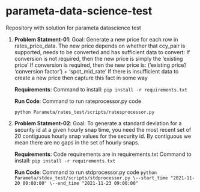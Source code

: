 # parameta-data-science-test
Repository with solution for parameta datascience test
1. **Problem Statment-01**:
   Goal: Generate a new price for each row in rates_price_data. The new price depends on whether that ccy_pair is supported, needs to be converted and has sufficient data to convert:
         If conversion is not required, then the new price is simply the ‘existing price’
         If conversion is required, then the new price is: (‘existing price’/ ‘conversion factor’) + ‘spot_mid_rate’
         If there is insufficient data to create a new price then capture this fact in some way
   
   **Requirements**:
   Command to install:
   ```pip install -r requirements.txt```

   **Run Code**:
   Command to run rateprocessor.py code
   
   ```python Parameta/rates_test/scripts/ratesprocessor.py```

3. **Problem Statment-02**:
   Goal: To generate a standard deviation for a security id at a given hourly snap time, you need the most recent set of 20 contiguous hourly snap values for the security id. By contiguous we mean there are no gaps in the set of hourly snaps.
   
   **Requirements**:
   Code requirements are in requirements.txt
   Command to install:
   ```pip install -r requirements.txt```

   **Run Code**:
   Command to run stdprocessor.py code
   ```python Parameta/stdev_test/scripts/stdprocessor.py \--start_time "2021-11-20 00:00:00" \--end_time "2021-11-23 09:00:00"```
